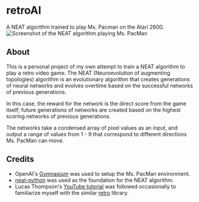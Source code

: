 # retroAI
A NEAT algorithm trained to play Ms. Pacman on the Atari 2600.
![Screenshot of the NEAT algorithm playing Ms. PacMan](https://i.imgur.com/aEMeYmZ.png)
## About
This is a personal project of my own attempt to train a NEAT algorithm to play a retro video game. The NEAT (Neuroevolution of augmenting topologies) algorithm is an evolutionary algorithm that creates generations of neural networks and evolves overtime based on the successful networks of previous generations.

In this case, the reward for the network is the direct score from the game itself; future generations of networks are created based on the highest scoring networks of previous generations.

The networks take a condensed array of pixel values as an input, and output a range of values from 1 - 9 that correspond to different directions Ms. PacMan can move. 

## Credits
* OpenAI's [Gymnasium](https://github.com/Farama-Foundation/Gymnasium) was used to setup the Ms. PacMan environment.
* [neat-python](https://github.com/CodeReclaimers/neat-python) was used as the foundation for the NEAT algorithm.
* Lucas Thompson's [YouTube tutorial](https://www.youtube.com/playlist?list=PLTWFMbPFsvz3CeozHfeuJIXWAJMkPtAdS) was followed occasionally to familiarize myself with the similar [retro](https://github.com/openai/retro) library.